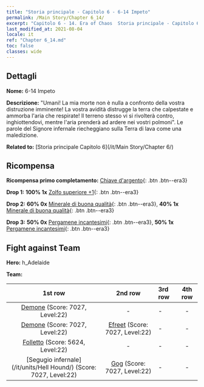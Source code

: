 ```yaml
---
title: "Storia principale - Capitolo 6 - 6-14 Impeto"
permalink: /Main Story/Chapter 6_14/
excerpt: "Capitolo 6 - 14. Era of Chaos  Storia principale - Capitolo 6_14. 6-14 Impeto"
last_modified_at: 2021-08-04
locale: it
ref: "Chapter 6_14.md"
toc: false
classes: wide
---
```


## Dettagli

 **Nome:** 6-14 Impeto

 **Descrizione:** \"Umani! La mia morte non è nulla a confronto della vostra distruzione imminente! La vostra avidità distrugge la terra che calpestate e ammorba l'aria che respirate! Il terreno stesso vi si rivolterà contro, inghiottendovi, mentre l'aria prenderà ad ardere nei vostri polmoni\". Le parole del Signore infernale riecheggiano sulla Terra di lava come una maledizione.

 **Related to:** [Storia principale Capitolo 6](/it/Main Story/Chapter 6/)

## Ricompensa

 **Ricompensa primo completamento:** [Chiave d'argento](/ItemsIT/con_693/){: .btn .btn--era3}

 **Drop 1:** **100% 1x** [Zolfo superiore +1](/ItemsIT/mat_22/){: .btn .btn--era3}

 **Drop 2:** **60% 0x** [Minerale di buona qualità](/ItemsIT/mat_12/){: .btn .btn--era3}, **40% 1x** [Minerale di buona qualità](/ItemsIT/mat_12/){: .btn .btn--era3}

 **Drop 3:** **50% 0x** [Pergamene incantesimi](/ItemsIT/con_694/){: .btn .btn--era3}, **50% 1x** [Pergamene incantesimi](/ItemsIT/con_694/){: .btn .btn--era3}


## Fight against Team
 **Hero:** h_Adelaide

 **Team:**


  | 1st row | 2nd row | 3rd row | 4th row |
  |:----:|:----:|:----|:----:|
  | [Demone](/it/units/Demon/) (Score: 7027, Level:22)  | - | - | - |
  | [Demone](/it/units/Demon/) (Score: 7027, Level:22)  | [Efreet](/it/units/Efreeti/) (Score: 7027, Level:22)  | - | - |
  | [Folletto](/it/units/Imp/) (Score: 5624, Level:22)  | - | - | - |
  | [Segugio infernale](/it/units/Hell Hound/) (Score: 7027, Level:22)  | [Gog](/it/units/Gog/) (Score: 7027, Level:22)  | - | - |


